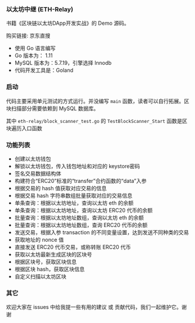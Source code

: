 ### 以太坊中继 (ETH-Relay)

书籍《区块链以太坊DApp开发实战》的 Demo 源码。

购买链接: 京东直搜

* 使用 Go 语言编写
* Go 版本为： 1.11
* MySQL 版本为：5.7.19，引擎选择 Innodb
* 代码开发工具是：Goland


### 启动

代码主要采用单元测试的方式运行。并没编写 `main` 函数，读者可以自行拓展。区块扫描部分需要依赖到 MySQL 数据库。

其中 `eth-relay/block_scanner_test.go` 的 `TestBlockScanner_Start` 函数是区块遍历入口函数

### 功能列表

* 创建以太坊钱包
* 解锁以太坊钱包，传入钱包地址和对应的 keystore密码
* 签名交易数据结构体
* 构建符合“ERC20”标准的“transfer”合约函数的“data”入参
* 根据交易的 hash 值获取对应交易的信息
* 根据交易 hash 字符串数组批量获取对应的交易信息
* 单条查询：根据以太坊地址，查询以太坊 eth 的余额
* 单条查询：根据以太坊地址，查询以太坊 ERC20 代币的余额
* 批量查询：根据以太坊地址数组，查询以太坊 eth 的余额
* 批量查询：根据以太坊地址数组，查询 ERC20 代币的余额
* 发送交易，根据入参 transaction 的不同变量设置，达到发送不同种类的交易
* 获取地址的 nonce 值
* 直接发送 ERC20 代币交易，或称转账 ERC20 代币
* 获取以太坊最新生成区块的区块号
* 根据区块号，获取区块信息
* 根据区块 hash，获取区块信息
* 自定义扫描以太坊区块

### 其它

欢迎大家在 issues 中给我提一些有用的建议 或 贡献代码，我们一起维护它。谢谢
